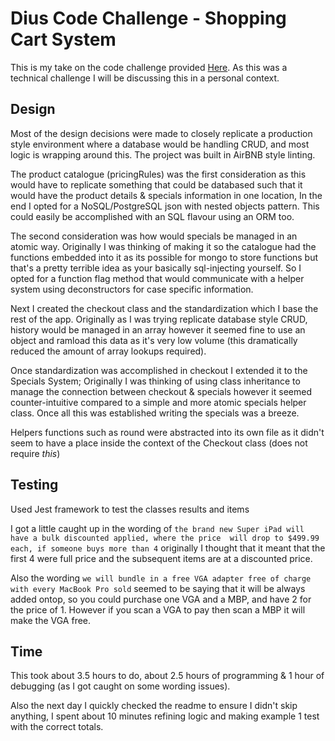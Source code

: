 # Dius Code Challenge - Shopping Cart System 
This is my take on the code challenge provided [Here](CodeChallenge.md). As this was a technical challenge I will be discussing this in a personal context.

## Design
Most of the design decisions were made to closely replicate a production style environment where a database would be handling
CRUD, and most logic is wrapping around this. The project was built in AirBNB style linting. 

The product catalogue (pricingRules) was the first consideration as this would have to replicate something that could be 
databased such that it would have the product details & specials information in one location, In the end I opted for a 
NoSQL/PostgreSQL json with nested objects pattern. This could easily be accomplished with an SQL flavour using an ORM too.

The second consideration was how would specials be managed in an atomic way. Originally I was thinking of making it so the 
catalogue had the functions embedded into it as its possible for mongo to store functions but that's a pretty terrible idea
as your basically sql-injecting yourself. So I opted for a function flag method that would communicate with a helper system
using deconstructors for case specific information.

Next I created the checkout class and the standardization which I base the rest of the app. Originally as I was trying
replicate database style CRUD, history would be managed in an array however it seemed fine to use an object and ramload this
data as it's very low volume (this dramatically reduced the amount of array lookups required).

Once standardization was accomplished in checkout I extended it to the Specials System; Originally I was thinking of using
class inheritance to manage the connection between checkout & specials however it seemed counter-intuitive compared to a 
simple and more atomic specials helper class. Once all this was established writing the specials was a breeze.

Helpers functions such as round were abstracted into its own file as it didn't seem to have a place inside the context of
the Checkout class (does not require *this*)

## Testing
Used Jest framework to test the classes results and items

I got a little caught up in the wording of `the brand new Super iPad will have a bulk discounted applied, where the price 
will drop to $499.99 each, if someone buys more than 4` originally I thought that it meant that the first 4 were full price
and the subsequent items are at a discounted price. 

Also the wording `we will bundle in a free VGA adapter free of charge with every MacBook Pro sold` seemed to be saying that
it will be always added ontop, so you could purchase one VGA and a MBP, and have 2 for the price of 1. However if you scan
a VGA to pay then scan a MBP it will make the VGA free.

## Time
This took about 3.5 hours to do, about 2.5 hours of programming & 1 hour of debugging (as I got caught on some wording 
issues).

Also the next day I quickly checked the readme to ensure I didn't skip anything, I spent about 10 minutes refining logic and making example 1 test with the correct totals. 
